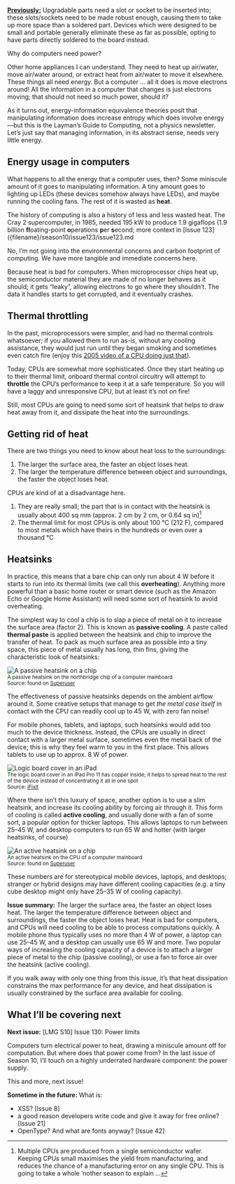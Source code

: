 [**Previously:**](https://buttondown.email/laymansguide/archive/) Upgradable parts need a slot or socket to be inserted into; these slots/sockets need to be made robust enough, causing them to take up more space than a soldered part. Devices which were designed to be small and portable generally eliminate these as far as possible, opting to have parts directly soldered to the board instead.

Why do computers need power?

Other home appliances I can understand. They need to heat up air/water, move air/water around, or extract heat from air/water to move it elsewhere. These things all need energy. But a computer … all it does is move electrons around! All the information in a computer that changes is just electrons moving; that should not need so much power, should it?

As it turns out, energy-information equivalence theories posit that manipulating information does increase entropy which does involve energy—but this is the Layman’s Guide to Computing, not a physics newsletter. Let’s just say that managing information, in its abstract sense, needs very little energy.

## Energy usage in computers

What happens to all the energy that a computer uses, then? Some miniscule amount of it goes to manipulating information. A tiny amount goes to lighting up LEDs (these devices somehow always have LEDs), and maybe running the cooling fans. The rest of it is wasted as **heat**.

The history of computing is also a history of less and less wasted heat. The Cray 2 supercomputer, in 1985, needed 195 kW to produce 1.9 gigaflops (1.9 billion **fl**oating-point **o**perations **p**er **s**econd; more context in [Issue 123]({filename}/season10/issue123/issue123.md

No, I’m not going into the environmental concerns and carbon footprint of computing. We have more tangible and immediate concerns here.

Because heat is bad for computers. When microprocessor chips heat up, the semiconductor material they are made of no longer behaves as it should; it gets “leaky”, allowing electrons to go where they shouldn’t. The data it handles starts to get corrupted, and it eventually crashes.

## Thermal throttling

In the past, microprocessors were simpler, and had no thermal controls whatsoever; if you allowed them to run as-is, without any cooling assistance, they would just run until they began smoking and sometimes even catch fire (enjoy this [2005 video of a CPU doing just that](https://www.youtube.com/watch?v=Xf0VuRG7MN4&t=99s)).

Today, CPUs are somewhat more sophisticated. Once they start heating up to their thermal limit, onboard thermal control circuitry will attempt to **throttle** the CPU’s performance to keep it at a safe temperature. So you will have a laggy and unresponsive CPU, but at least it’s not on fire!

Still, most CPUs are going to need some sort of heatsink that helps to draw heat away from it, and dissipate the heat into the surroundings.

## Getting rid of heat

There are two things you need to know about heat loss to the surroundings:

1. The larger the surface area, the faster an object loses heat.
2. The larger the temperature difference between object and surroundings, the faster the object loses heat.

CPUs are kind of at a disadvantage here.

1. They are really small; the part that is in contact with the heatsink is usually about 400 sq mm (approx. 2 cm by 2 cm, or 0.64 sq in)[^1]
2. The thermal limit for most CPUs is only about 100 °C (212 F), compared to most metals which have theirs in the hundreds or even over a thousand °C

[^1]: Multiple CPUs are produced from a single semiconductor wafer. Keeping CPUs small maximises the yield from manufacturing, and reduces the chance of a manufacturing error on any single CPU. This is going to take a whole ’nother season to explain …

## Heatsinks

In practice, this means that a bare chip can only run about 4 W before it starts to run into its thermal limits (we call this **overheating**). Anything more powerful than a basic home router or smart device (such as the Amazon Echo or Google Home Assistant) will need some sort of heatsink to avoid overheating.

The simplest way to cool a chip is to slap a piece of metal on it to increase the surface area (factor 2). This is known as **passive cooling**. A paste called **thermal paste** is applied between the heatsink and chip to improve the transfer of heat. To pack as much surface area as possible into a tiny space, this piece of metal usually has long, thin fins, giving the characteristic look of heatsinks:

![A passive heatsink on a chip]({attach}issue129_01.jpg)<br />
<small>A passive heatsink on the northbridge chip of a computer mainboard<br />Source: found on [Superuser](https://superuser.com/questions/1043094/difference-between-active-and-passive-heatsink)</small>

The effectiveness of passive heatsinks depends on the ambient airflow around it. Some creative setups that manage to get *the metal case itself* in contact with the CPU can readily cool up to 45 W, with zero fan noise!

For mobile phones, tablets, and laptops, such heatsinks would add too much to the device thickness. Instead, the CPUs are usually in direct contact with a larger metal surface, sometimes even the metal back of the device; this is why they feel warm to you in the first place. This allows tablets to use up to approx. 8 W of power.

![Logic board cover in an iPad]({attach}issue129_02.jpg)<br />
<small>The logic board cover in an iPad Pro 11 has copper inside; it helps to spread heat to the rest of the device instead of concentrating it all in one spot<br />Source: [iFixit](https://www.ifixit.com/Teardown/iPad+Pro+11-Inch+Teardown/115457)</small>

Where there isn’t this luxury of space, another option is to use a slim heatsink, and increase its cooling ability by forcing air through it. This form of cooling is called **active cooling**, and usually done with a fan of some sort, a popular option for thicker laptops. This allows laptops to run between 25–45 W, and desktop computers to run 65 W and hotter (with larger heatsinks, of course)

![An active heatsink on a chip]({attach}issue129_03.jpg)<br />
<small>An active heatsink on the CPU of a computer mainboard<br />Source: found on [Superuser](https://superuser.com/questions/1043094/difference-between-active-and-passive-heatsink)</small>

These numbers are for stereotypical mobile devices, laptops, and desktops; stranger or hybrid designs may have different cooling capacities (e.g. a tiny cube desktop might only have 25–35 W of cooling capacity).

**Issue summary:** The larger the surface area, the faster an object loses heat. The larger the temperature difference between object and surroundings, the faster the object loses heat. Heat is bad for computers, and CPUs will need cooling to be able to process computations quickly. A mobile phone thus typically uses no more than 4 W of power, a laptop can use 25–45 W, and a desktop can usually use 65 W and more. Two popular ways of increasing the cooling capacity of a device is to attach a larger piece of metal to the chip (passive cooling), or use a fan to force air over the heatsink (active cooling).

If you walk away with only one thing from this issue, it’s that heat dissipation constrains the max performance for any device, and heat dissipation is usually constrained by the surface area available for cooling.

## What I’ll be covering next

**Next issue:** [LMG S10] Issue 130: Power limits

Computers turn electrical power to heat, drawing a miniscule amount off for computation. But where does that power come from? In the last issue of Season 10, I’ll touch on a highly underrated hardware component: the power supply.

This and more, next issue!

**Sometime in the future:** What is:

- XSS? [Issue 8]
- a good reason developers write code and give it away for free online? [Issue 21]
- OpenType? And what are fonts anyway? [Issue 42]

